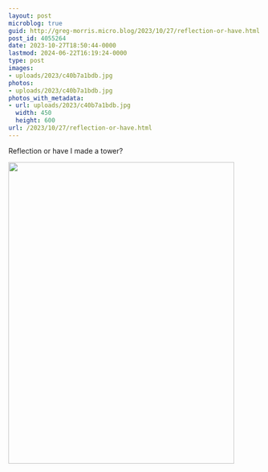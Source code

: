 ```yaml
---
layout: post
microblog: true
guid: http://greg-morris.micro.blog/2023/10/27/reflection-or-have.html
post_id: 4055264
date: 2023-10-27T18:50:44-0000
lastmod: 2024-06-22T16:19:24-0000
type: post
images:
- uploads/2023/c40b7a1bdb.jpg
photos:
- uploads/2023/c40b7a1bdb.jpg
photos_with_metadata:
- url: uploads/2023/c40b7a1bdb.jpg
  width: 450
  height: 600
url: /2023/10/27/reflection-or-have.html
---
```

Reflection or have I made a tower?

<img src="uploads/2023/c40b7a1bdb.jpg" width="450" height="600" alt="">
